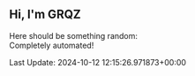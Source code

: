 ## Hi, I'm GRQZ
Here should be something random:  
Completely automated!

Last Update: 2024-10-12 12:15:26.971873+00:00

